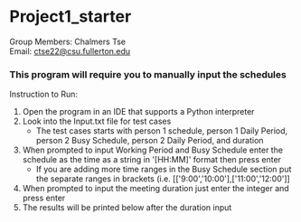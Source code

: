 # Project1_starter
Group Members: Chalmers Tse\
Email: ctse22@csu.fullerton.edu

### This program will require you to manually input the schedules
Instruction to Run: 
1. Open the program in an IDE that supports a Python interpreter
2. Look into the Input.txt file for test cases
    - The test cases starts with person 1 schedule, person 1 Daily Period, person 2 Busy Schedule, person 2 Daily Period, and duration
3. When prompted to input Working Period and Busy Schedule enter the schedule as the time as a string in '[HH:MM]' format then press enter
    - If you are adding more time ranges in the Busy Schedule section put the separate ranges in brackets (i.e. [['9:00','10:00'],['11:00','12:00']]
4. When prompted to input the meeting duration just enter the integer and press enter
5. The results will be printed below after the duration input 


